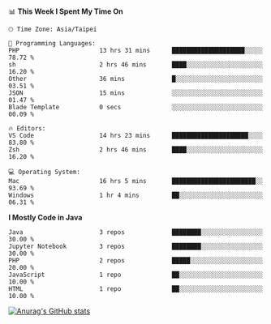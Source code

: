 <!--### Hi there 👋-->

<!--
**treevel/treevel** is a ✨ _special_ ✨ repository because its `README.md` (this file) appears on your GitHub profile.

Here are some ideas to get you started:

- 🔭 I’m currently working on ...
- 🌱 I’m currently learning ...
- 👯 I’m looking to collaborate on ...
- 🤔 I’m looking for help with ...
- 💬 Ask me about ...
- 📫 How to reach me: ...
- 😄 Pronouns: ...
- ⚡ Fun fact: ...
-->

<!--START_SECTION:waka-->
📊 **This Week I Spent My Time On** 

```text
🕑︎ Time Zone: Asia/Taipei

💬 Programming Languages: 
PHP                      13 hrs 31 mins      ████████████████████░░░░░   78.72 % 
sh                       2 hrs 46 mins       ████░░░░░░░░░░░░░░░░░░░░░   16.20 % 
Other                    36 mins             █░░░░░░░░░░░░░░░░░░░░░░░░   03.51 % 
JSON                     15 mins             ░░░░░░░░░░░░░░░░░░░░░░░░░   01.47 % 
Blade Template           0 secs              ░░░░░░░░░░░░░░░░░░░░░░░░░   00.09 % 

🔥 Editors: 
VS Code                  14 hrs 23 mins      █████████████████████░░░░   83.80 % 
Zsh                      2 hrs 46 mins       ████░░░░░░░░░░░░░░░░░░░░░   16.20 % 

💻 Operating System: 
Mac                      16 hrs 5 mins       ███████████████████████░░   93.69 % 
Windows                  1 hr 4 mins         ██░░░░░░░░░░░░░░░░░░░░░░░   06.31 % 
```

**I Mostly Code in Java** 

```text
Java                     3 repos             ████████░░░░░░░░░░░░░░░░░   30.00 % 
Jupyter Notebook         3 repos             ████████░░░░░░░░░░░░░░░░░   30.00 % 
PHP                      2 repos             █████░░░░░░░░░░░░░░░░░░░░   20.00 % 
JavaScript               1 repo              ██░░░░░░░░░░░░░░░░░░░░░░░   10.00 % 
HTML                     1 repo              ██░░░░░░░░░░░░░░░░░░░░░░░   10.00 % 
```




<!--END_SECTION:waka-->

<!-- GitHub Stats Card-->
[![Anurag's GitHub stats](https://github-readme-stats.vercel.app/api?username=treevel&show_icons=true&theme=monokai&count_private=true)](https://github.com/anuraghazra/github-readme-stats)
